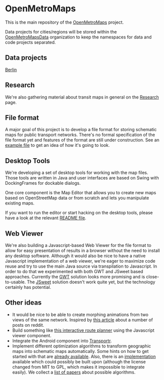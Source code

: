 # OpenMetroMaps

This is the main repository of the
[OpenMetroMaps](https://www.openmetromaps.org) project.

Data projects for cities/regions will be stored within the
[OpenMetroMapsData](https://github.com/OpenMetroMapsData) organization to keep
the namespaces for data and code projects separated.

## Data projects

[Berlin](https://github.com/OpenMetroMapsData/berlin)

## Research

We're also gathering material about transit maps in general on the
[Research](https://github.com/OpenMetroMaps/OpenMetroMaps/blob/master/research/Research.md)
page.

## File format

A major goal of this project is to develop a file format for storing schematic
maps for public transport networks.
There's no formal specification of the file format yet and features of the
format are still under construction.
See an [example file](https://github.com/OpenMetroMaps/OpenMetroMaps/blob/master/java/test-data/src/main/resources/berlin.xml)
to get an idea of how it's going to look.

## Desktop Tools

We're developing a set of desktop tools for working with the map files.
Those tools are written in Java and user interfaces are based on Swing with
DockingFrames for dockable dialogs.

One core component is the Map Editor that allows you to create new maps based on
OpenStreetMap data or from scratch and lets you manipulate existing maps.

If you want to run the editor or start hacking on the desktop tools, please have
a look at the relevant
[README file](https://github.com/OpenMetroMaps/OpenMetroMaps/blob/master/java/README.md).

## Web Viewer

We're also building a Javascript-based Web Viewer for the file format to
allow for easy presentation of results in a browser without the need to install
any desktop software. Although it would also be nice to have a native Javascript
implementation of a web viewer, we're eager to maximize code reuse and try to
use the main Java source via transpilation to Javascript. In order to do that
we experimented with both GWT and JSweet based approaches. Currently the
[GWT](https://github.com/OpenMetroMaps/OpenMetroMaps/tree/master/java/maps-gwt)
solution looks more promising and is close-to-usable. The
[JSweet](https://github.com/OpenMetroMaps/OpenMetroMaps/tree/master/jsweet)
solution doesn't work quite yet, but the technology certainly has potential.

## Other ideas

* It would be nice to be able to create morphing animations from two views
  of the same network. Inspired by
  [this article](http://mymodernmet.com/animated-subway-maps) about
  a number of posts on reddit.
* Build something like [this interactive route planner](http://jannisr.de/vbb-map-routing) using
  the Javascript viewer component.
* Integrate the Android component into
  [Transportr](https://github.com/grote/Transportr).
* Implement different optimization algorithms to transform geographic
  maps into schematic maps automatically. Some hints on how to get started
  with that are
  [already available](https://github.com/OpenMetroMaps/OpenMetroMaps/tree/master/java#writing-an-optimization-algorithm).
  Also, there is an
  [implementation](https://github.com/dirkschumacher/TransitmapSolver.jl)
  available which could possibly be built upon (although the license changed
  from MIT to GPL, which makes it impossible to integrate easily).
  We collect a [list of papers](https://github.com/OpenMetroMaps/OpenMetroMaps/blob/master/research/Research.md#optimization-algorithms)
  about possible algorithms.

